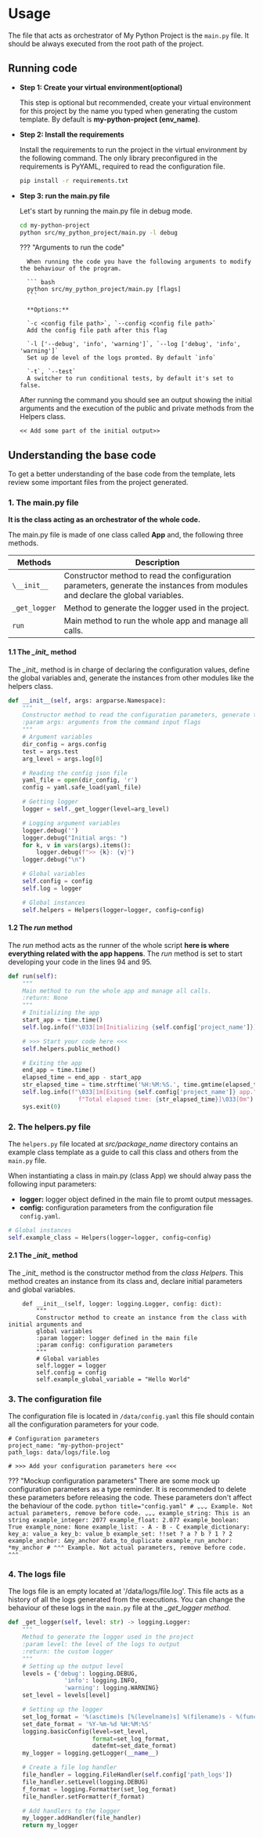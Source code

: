 # Usage

The file that acts as orchestrator of My Python Project is the `main.py` file. It should be always executed from the root path of the project.


## Running code

- **Step 1: Create your virtual environment(optional)**

    This step is optional but recommended, create your virtual environment for this project by the name you typed when generating the custom template. By default is **my-python-project (env_name)**.

- **Step 2: Install the requirements**

    Install the requirements to run the project in the virtual environment by the following command. The only library preconfigured in the requirements is PyYAML, required to read the configuration file.

    ``` bash
    pip install -r requirements.txt
    ```

- **Step 3: run the main.py file**

    Let's start by running the main.py file in debug mode.

    ``` bash
    cd my-python-project
    python src/my_python_project/main.py -l debug 
    ```

    ??? "Arguments to run the code"

        When running the code you have the following arguments to modify the behaviour of the program.

        ``` bash
        python src/my_python_project/main.py [flags]
        ```

        **Options:**

        `-c <config file path>`, `--config <config file path>`
        Add the config file path after this flag
          
        `-l ['--debug', 'info', 'warning']`, `--log ['debug', 'info', 'warning']`
        Set up de level of the logs promted. By default `info`

        `-t`, `--test`
        A switcher to run conditional tests, by default it's set to false.


    After running the command you should see an output showing the initial arguments and the execution of the public and private methods from the Helpers class.

    ``` title="output"
    << Add some part of the initial output>>
    ```


## Understanding the base code

To get a better understanding of the base code from the template, lets review some important files from the project generated.


### 1. The main.py file

**It is the class acting as an orchestrator of the whole code.**

The main.py file is made of one class called **App** and, the following three methods.

| Methods | Description |
| --- | --- |
| `\__init__` | Constructor method to read the configuration parameters, generate the instances from modules and declare the global variables. |
| `_get_logger` | Method to generate the logger used in the project. |
| `run` | Main method to run the whole app and manage all calls. |


#### 1.1 The *\__init__* method

The *\__init__* method is in charge of declaring the configuration values, define the global variables and, generate the instances from other modules like the helpers class.

``` python title="main.py" linenums="31"
def __init__(self, args: argparse.Namespace):
    """
    Constructor method to read the configuration parameters, generate the instances from modules and declare the global variables
    :param args: arguments from the command input flags
    """
    # Argument variables
    dir_config = args.config
    test = args.test
    arg_level = args.log[0]

    # Reading the config json file
    yaml_file = open(dir_config, 'r')
    config = yaml.safe_load(yaml_file)

    # Getting logger
    logger = self._get_logger(level=arg_level)

    # Logging argument variables
    logger.debug('')
    logger.debug("Initial args: ")
    for k, v in vars(args).items():
        logger.debug(f">> {k}: {v}")
    logger.debug("\n")

    # Global variables
    self.config = config
    self.log = logger

    # Global instances
    self.helpers = Helpers(logger=logger, config=config)
```


#### 1.2 The *run* method

The *run* method acts as the runner of the whole script **here is where everything related with the app happens**. The *run* method is set to start developing your code in the lines 94 and 95.

``` python title="main.py" linenums="94" hl_lines="10 11"
def run(self):
    """
    Main method to run the whole app and manage all calls.
    :return: None
    """
    # Initializing the app
    start_app = time.time()
    self.log.info(f"\033[1m[Initializing {self.config['project_name']}]\033[0m")

    # >>> Start your code here <<<
    self.helpers.public_method()

    # Exiting the app
    end_app = time.time()
    elapsed_time = end_app - start_app
    str_elapsed_time = time.strftime('%H:%M:%S.', time.gmtime(elapsed_time))
    self.log.info(f"\033[1m[Exiting {self.config['project_name']} app."
                    f"Total elapsed time: {str_elapsed_time}]\033[0m")
    sys.exit(0)
```


### 2. The helpers.py file

The `helpers.py` file located at *src/package_name* directory contains an example class template as a guide to call this class and others from the `main.py` file.

When instantiating a class in main.py (class App) we should alway pass the following input parameters:

- **logger:** logger object defined in the main file to promt output messages.
- **config:** configuration parameters from the configuration file `config.yaml`.


``` python title="main.py (instanced class from helpers.py)" linenums="60"
# Global instances
self.example_class = Helpers(logger=logger, config=config)
```

#### 2.1 The *\__init__* method

The *\__init__* method is the constructor method from the *class Helpers*. This method creates an instance from its class and, declare initial parameters and global variables.


``` title="helpers.py" linenums="17"
    def __init__(self, logger: logging.Logger, config: dict):
        """
        Constructor method to create an instance from the class with initial arguments and
        global variables
        :param logger: logger defined in the main file
        :param config: configuration parameters
        """
        # Global variables
        self.logger = logger
        self.config = config
        self.example_global_variable = "Hello World"
```


### 3. The configuration file

The configuration file is located in `/data/config.yaml` this file should contain all the configuration parameters for your code.

``` title="config.yaml"
# Configuration parameters
project_name: "my-python-project"
path_logs: data/logs/file.log

# >>> Add your configuration parameters here <<<

```

??? "Mockup configuration parameters"
    There are some mock up configuration parameters as a type reminder. It is recommended to delete these parameters before releasing the code. These parameters don't affect the behaviour of the code.
    ``` python title="config.yaml"
    # ⌄⌄⌄ Example. Not actual parameters, remove before code. ⌄⌄⌄
    example_string: This is an string
    example_integer: 2077
    example_float: 2.077
    example_boolean: True
    example_none: None
    example_list:
    - A
    - B
    - C
    example_dictionary:
    key_a: value_a
    key_b: value_b
    example_set: !!set
    ? a
    ? b
    ? 1
    ? 2
    example_anchor: &my_anchor data_to_duplicate
    example_run_anchor: *my_anchor
    # ⌃⌃⌃ Example. Not actual parameters, remove before code. ⌃⌃⌃
    ```


### 4. The logs file

The logs file is an empty located at '/data/logs/file.log'. This file acts as a history of all the logs generated from the executions. You can change the behaviour of these logs in the `main.py` file at the *_get_logger method*.

``` python title="main.py" linenums="62" hl_lines="22 23 24 25 28"
def _get_logger(self, level: str) -> logging.Logger:
    """
    Method to generate the logger used in the project
    :param level: the level of the logs to output
    :return: the custom logger
    """
    # Setting up the output level
    levels = {'debug': logging.DEBUG,
                'info': logging.INFO,
                'warning': logging.WARNING}
    set_level = levels[level]

    # Setting up the logger
    set_log_format = '%(asctime)s [%(levelname)s] %(filename)s - %(funcName)s (L%(lineno)s): %(message)s'
    set_date_format = '%Y-%m-%d %H:%M:%S'
    logging.basicConfig(level=set_level,
                        format=set_log_format,
                        datefmt=set_date_format)
    my_logger = logging.getLogger(__name__)

    # Create a file log handler
    file_handler = logging.FileHandler(self.config['path_logs'])
    file_handler.setLevel(logging.DEBUG)
    f_format = logging.Formatter(set_log_format)
    file_handler.setFormatter(f_format)

    # Add handlers to the logger
    my_logger.addHandler(file_handler)
    return my_logger
```

</br>
